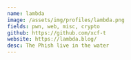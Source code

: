 ```yaml
---
name: lambda
image: /assets/img/profiles/lambda.png
fields: pwn, web, misc, crypto
github: https://github.com/xcf-t
website: https://lambda.blog/
desc: The Phish live in the water
---
```

